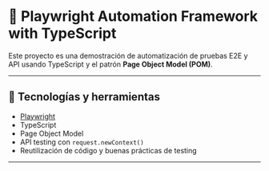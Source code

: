 # 🧪 Playwright Automation Framework with TypeScript

Este proyecto es una demostración de automatización de pruebas E2E y API usando TypeScript y el patrón **Page Object Model (POM)**. 

---

## 🚀 Tecnologías y herramientas

- [Playwright](https://playwright.dev/)
- TypeScript
- Page Object Model
- API testing con `request.newContext()`
- Reutilización de código y buenas prácticas de testing

---
